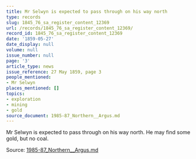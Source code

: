 ```yaml
---
title: Mr Selwyn is expected to pass through on his way north
type: records
slug: 1845_76_sa_register_content_12369
url: /records/1845_76_sa_register_content_12369/
record_id: 1845_76_sa_register_content_12369
date: '1859-05-27'
date_display: null
volume: null
issue_number: null
page: '3'
article_type: news
issue_reference: 27 May 1859, page 3
people_mentioned:
- Mr Selwyn
places_mentioned: []
topics:
- exploration
- mining
- gold
source_document: 1985-87_Northern__Argus.md
---
```


Mr Selwyn is expected to pass through on his way north.  He may find some gold, but no coal.

Source: [1985-87_Northern__Argus.md](/downloads/markdown/1985-87_Northern__Argus.md)
